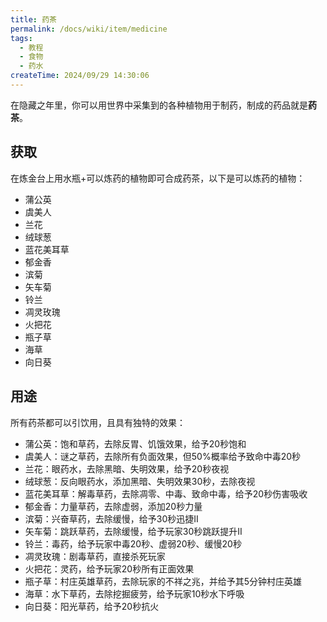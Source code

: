 ```yaml
---
title: 药茶
permalink: /docs/wiki/item/medicine
tags:
  - 教程
  - 食物
  - 药水
createTime: 2024/09/29 14:30:06
---
```

在隐藏之年里，你可以用世界中采集到的各种植物用于制药，制成的药品就是**药茶**。

## 获取
在炼金台上用水瓶+可以炼药的植物即可合成药茶，以下是可以炼药的植物：

- 蒲公英
- 虞美人
- 兰花
- 绒球葱
- 蓝花美耳草
- 郁金香
- 滨菊
- 矢车菊
- 铃兰
- 凋灵玫瑰
- 火把花
- 瓶子草
- 海草
- 向日葵

## 用途
所有药茶都可以引饮用，且具有独特的效果：

- 蒲公英：饱和草药，去除反胃、饥饿效果，给予20秒饱和
- 虞美人：谜之草药，去除所有负面效果，但50%概率给予致命中毒20秒
- 兰花：眼药水，去除黑暗、失明效果，给予20秒夜视
- 绒球葱：反向眼药水，添加黑暗、失明效果30秒，去除夜视
- 蓝花美耳草：解毒草药，去除凋零、中毒、致命中毒，给予20秒伤害吸收
- 郁金香：力量草药，去除虚弱，添加20秒力量
- 滨菊：兴奋草药，去除缓慢，给予30秒迅捷II
- 矢车菊：跳跃草药，去除缓慢，给予玩家30秒跳跃提升II
- 铃兰：毒药，给予玩家中毒20秒、虚弱20秒、缓慢20秒
- 凋灵玫瑰：剧毒草药，直接杀死玩家
- 火把花：灵药，给予玩家20秒所有正面效果
- 瓶子草：村庄英雄草药，去除玩家的不祥之兆，并给予其5分钟村庄英雄
- 海草：水下草药，去除挖掘疲劳，给予玩家10秒水下呼吸
- 向日葵：阳光草药，给予20秒抗火
